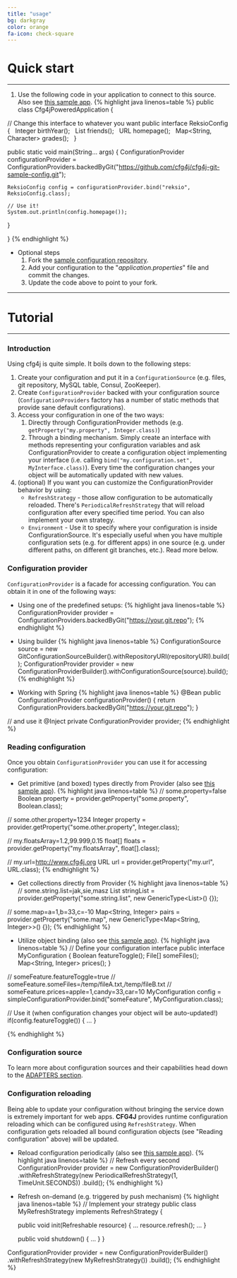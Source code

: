 ```yaml
---
title: "usage"
bg: darkgray
color: orange
fa-icon: check-square
---
```


# Quick start
-------------------------


1. Use the following code in your application to connect to this source. Also see [this sample app](https://github.com/cfg4j/cfg4j-sample-apps/tree/master/git-bind).
{% highlight java linenos=table %}
public class Cfg4jPoweredApplication {

  // Change this interface to whatever you want
  public interface ReksioConfig {  
    Integer birthYear();  
    List<String> friends();  
    URL homepage();  
    Map<String, Character> grades();  
  }

  public static void main(String... args) {
    ConfigurationProvider configurationProvider =
        ConfigurationProviders.backedByGit("https://github.com/cfg4j/cfg4j-git-sample-config.git");
    
    ReksioConfig config = configurationProvider.bind("reksio", ReksioConfig.class);
    
    // Use it!
    System.out.println(config.homepage());
  }

}
{% endhighlight %}

* Optional steps
    1. Fork the [sample configuration repository](https://github.com/cfg4j/cfg4j-git-sample-config).
    2. Add your configuration to the "*application.properties*" file and commit the changes.
    3. Update the code above to point to your fork.


-------------------------

# Tutorial
-------------------------

### Introduction
Using cfg4j is quite simple. It boils down to the following steps:

1. Create your configuration and put it in a ```ConfigurationSource``` (e.g. files, git repository, MySQL table, Consul, ZooKeeper).
2. Create ```ConfigurationProvider``` backed with your configuration source (```ConfigurationProviders``` factory has a number of static
methods that provide sane default configurations).
3. Access your configuration in one of the two ways:
    1. Directly through ConfigurationProvider methods (e.g. ```getProperty("my.property", Integer.class)```)
    2. Through a binding mechanism. Simply create an interface with methods representing your configuration variables
       and ask ConfigurationProvider to create a configuration object implementing your interface
       (i.e. calling ```bind("my.configuration.set", MyInterface.class)```). Every time the configuration changes
       your object will be automatically updated with new values.
4. (optional) If you want you can customize the ConfigurationProvider behavior by using:
    * ```RefreshStrategy``` - those allow configuration to be automatically reloaded. There's ```PeriodicalRefreshStrategy```
        that will reload configuration after every specified time period. You can also implement your own strategy.
    * ```Environment``` - Use it to specify where your configuration is inside ConfigurationSource. It's especially useful
        when you have multiple configuration sets (e.g. for different apps) in one source (e.g. under different paths, on
        different git branches, etc.). Read more below.

### Configuration provider
```ConfigurationProvider``` is a facade for accessing configuration. You can obtain it in one of the following ways:

* Using one of the predefined setups:
{% highlight java linenos=table %}
ConfigurationProvider provider = ConfigurationProviders.backedByGit("https://your.git.repo");
{% endhighlight %}

* Using builder
{% highlight java linenos=table %}
ConfigurationSource source = new GitConfigurationSourceBuilder().withRepositoryURI(repositoryURI).build();
ConfigurationProvider provider = new ConfigurationProviderBuilder().withConfigurationSource(source).build();
{% endhighlight %}

* Working with Spring
{% highlight java linenos=table %}
@Bean
public ConfigurationProvider configurationProvider() {
  return ConfigurationProviders.backedByGit("https://your.git.repo");
}

// and use it
@Inject
private ConfigurationProvider provider;
{% endhighlight %}

### Reading configuration
Once you obtain ```ConfigurationProvider``` you can use it for accessing configuration:

* Get primitive (and boxed) types directly from Provider (also see [this sample app](https://github.com/cfg4j/cfg4j-sample-apps/tree/master/git-simple)).
{% highlight java linenos=table %}
// some.property=false
Boolean property = provider.getProperty("some.property", Boolean.class);

// some.other.property=1234
Integer property = provider.getProperty("some.other.property", Integer.class);

// my.floatsArray=1.2,99.999,0.15
float[] floats = provider.getProperty("my.floatsArray", float[].class);

// my.url=http://www.cfg4j.org
URL url = provider.getProperty("my.url", URL.class);
{% endhighlight %}

* Get collections directly from Provider
{% highlight java linenos=table %}
// some.string.list=jak,sie,masz
List<String> stringList = provider.getProperty("some.string.list", new GenericType<List<String>>() {});

// some.map=a=1,b=33,c=-10
Map<String, Integer> pairs = provider.getProperty("some.map", new GenericType<Map<String, Integer>>() {});
{% endhighlight %}

* Utilize object binding (also see [this sample app](https://github.com/cfg4j/cfg4j-sample-apps/tree/master/git-bind)).
{% highlight java linenos=table %}
// Define your configuration interface
public interface MyConfiguration {
  Boolean featureToggle();
  File[] someFiles();
  Map<String, Integer> prices();
}

// someFeature.featureToggle=true
// someFeature.someFiles=/temp/fileA.txt,/temp/fileB.txt
// someFeature.prices=apple=1,candy=33,car=10
MyConfiguration config = simpleConfigurationProvider.bind("someFeature", MyConfiguration.class);

// Use it (when configuration changes your object will be auto-updated!)
if(config.featureToggle()) {
  ...
}

{% endhighlight %}

### Configuration source
To learn more about configuration sources and their capabilities head down to the [ADAPTERS section](#adapters).


### Configuration reloading
Being able to update your configuration without bringing the service down is extremely important for web apps. **CFG4J** provides
runtime configuration reloading which can be configured using ```RefreshStrategy```. When configuration gets
reloaded all bound configuration objects (see "Reading configuration" above) will be updated.

* Reload configuration periodically (also see [this sample app](https://github.com/cfg4j/cfg4j-sample-apps/tree/master/git-simple)).
{% highlight java linenos=table %}
// Refresh every second
ConfigurationProvider provider = new ConfigurationProviderBuilder()
        .withRefreshStrategy(new PeriodicalRefreshStrategy(1, TimeUnit.SECONDS))
        .build();
{% endhighlight %}

* Refresh on-demand (e.g. triggered by push mechanism)
{% highlight java linenos=table %}
// Implement your strategy
public class MyRefreshStrategy implements RefreshStrategy {

  public void init(Refreshable resource) {
      ...
      resource.refresh();
      ...
  }

  public void shutdown() {
     ...
  }
}

ConfigurationProvider provider = new ConfigurationProviderBuilder()
        .withRefreshStrategy(new MyRefreshStrategy())
        .build();
{% endhighlight %}
